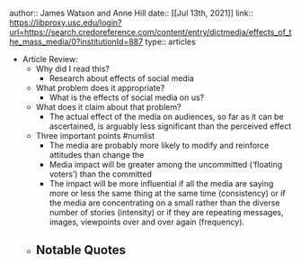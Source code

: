 author:: James Watson and Anne Hill
date:: [[Jul 13th, 2021]]
link:: https://libproxy.usc.edu/login?url=https://search.credoreference.com/content/entry/dictmedia/effects_of_the_mass_media/0?institutionId=887
type:: articles

- Article Review:
	- Why did I read this?
		- Research about effects of social media
	- What problem does it appropriate?
		- What is the effects of social media on us?
	- What does it claim about that problem?
		- The actual effect of the media on audiences, so far as it can be ascertained, is arguably less significant than the perceived effect
	- Three important points #numlist
		- The media are probably more likely to modify and reinforce attitudes than change the
		- Media impact will be greater among the uncommitted (‘floating voters’) than the committed
		- The impact will be more influential if all the media are saying more or less the same thing at the same time (consistency) or if the media are concentrating on a small rather than the diverse number of stories (intensity) or if they are repeating messages, images, viewpoints over and over again (frequency).
	- Notable Quotes
		-